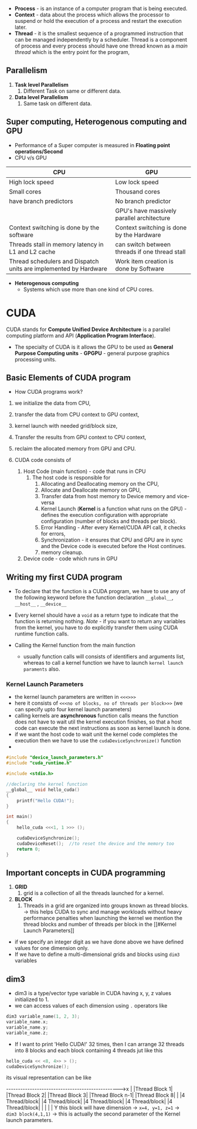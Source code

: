 * **Process** - is an instance of a computer program that is being executed.
* **Context** - data about the process which allows the processor to suspend or hold the execution of a process and restart the execution later.
* **Thread** - it is the smallest sequence of a programmed instruction that can be managed independently by a scheduler. Thread is a component of process and every process should have one thread known as a *main thread* which is the entry point for the program,

## Parallelism
1. **Task level Parallelism**
	1. Different Task on same or different data.
2. **Data level Parallelism**
	1. Same task on different data.

## Super computing, Heterogenous computing and GPU

* Performance of a Super computer is measured in **Floating point operations/Second**
* CPU v/s GPU

| CPU                                                              | GPU                                            |
| ---------------------------------------------------------------- | ---------------------------------------------- |
| High lock speed                                                  | Low lock speed                                 |
| Small cores                                                      | Thousand cores                                 |
| have branch predictors                                           | No branch predictor                            |
|                                                                  | GPU's have massively parallel architecture     |
| Context switching is done by the software                        | Context switching is done by the Hardware      |
| Threads stall in memory latency in L1 and L2 cache               | can switch between threads if one thread stall |
| Thread schedulers and Dispatch units are implemented by Hardware | Work item creation is done by Software         |
* **Heterogenous computing**
	* Systems which use more than one kind of CPU cores.


# CUDA
CUDA stands for **Compute Unified Device Architecture** is a parallel computing platform and API (**Application Program Interface**).
* The specialty of CUDA is it allows the GPU to be used as **General Purpose Computing units** - **GPGPU** - general purpose graphics processing units.


## Basic Elements of CUDA program
* How CUDA programs work?
1. we initialize the data from CPU,
2. transfer the data from CPU context to GPU context,
3. kernel launch with needed grid/block size,
4. Transfer the results from GPU context to CPU context,
5. reclaim the allocated memory from GPU and CPU.


1. CUDA code consists of 
	1. Host Code (main function) - code that runs in CPU
		1. The host code is responsible for
			1. Allocating and Deallocating memory on the CPU,
			2. Allocate and Deallocate memory on GPU,
			3. Transfer data from host memory to Device memory and vice-versa
			4. Kernel Launch (**Kernel** is a function what runs on the GPU) - defines the execution configuration with appropriate configuration (number of blocks and threads per block).
			5. Error Handling - After every Kernel/CUDA API call, it checks for errors,
			6. Synchronization - it ensures that CPU and GPU are in sync and the Device code is executed before the Host continues. 
			7. memory cleanup.
	2. Device code - code which runs in GPU

## Writing my first CUDA program
* To declare that the function is a CUDA program, we have to use any of the following keyword before the function declaration `__global__`, `__host__` , `__device__`  
* Every kernel should have a `void` as a return type to indicate that the function is returning nothing. *Note* - if you want to return any variables from the kernel, you have to do explicitly transfer them using CUDA runtime function calls.

* Calling the Kernel function from the main function
	* usually function calls will consists of identifiers and arguments list, whereas to call a kernel function we have to launch `kernel launch paraments` also.

### Kernel Launch Parameters
* the kernel launch parameters are written in `<<<>>>`
* here it consists of `<<<no of blocks, no of threads per block>>>` (we can specify upto four kernel launch parameters)
* calling kernels are **asynchronous** function calls means the function does not have to wait util the kernel execution finishes, so that a host code can execute the next instructions as soon as kernel launch is done.
* if we want the host code to wait unit the kernel code completes the execution then we have to use the `cudaDeviceSynchronize()` function
* 
```cpp
#include "device_launch_parameters.h"
#include "cuda_runtime.h"

#include <stdio.h>

//declaring the kernel function
__global__ void hello_cuda()
{
    printf("Hello CUDA!");
}

int main()
{
    hello_cuda <<<1, 1 >>> ();

    cudaDeviceSynchronize();
    cudaDeviceReset();  //to reset the device and the memory too
    return 0;
}
```
## Important concepts in CUDA programming
1. **GRID**
	1. grid is a collection of all the threads launched for a kernel.
2. **BLOCK**
	1. Threads in a grid are organized into groups known as thread blocks. -> this helps CUDA to sync and manage workloads without heavy performance penalties
when launching the kernel we mention the thread blocks and number of threads per block in the [[#Kernel Launch Parameters]]
* if we specify an integer digit as we have done above we have defined values for one dimension only.
* If we have to define a multi-dimensional grids and blocks using `dim3` variables


## dim3
* dim3 is a type/vector type variable in CUDA having x, y, z values initialized to 1.
* we can access values of each dimension using `.` operators like
```cpp
dim3 variable_name(1, 2, 3);
variable_name.x;
variable_name.y;
variable_name.z;
```

* If I want to print 'Hello CUDA!' 32 times, then I can arrange 32 threads into 8 blocks and each block containing 4 threads jut like this 
```cpp
hello_cuda << <8, 4>> > ();
cudaDeviceSynchronize();
```
its visual representation can be like

------------------------------------------------>x
| |Thread Block 1|      |Thread Block 2|      |Thread Block 3|      |Thread Block n-1|      |Thread Block 8|
| |4 Thread/block|     |4 Thread/block|      |4 Thread/block|      |4 Thread/block|         |4 Thread/block|
|
|
|
|
Y
this block will have dimension -> `x=4, y=1, z=1` -> `dim3 block(4,1,1)` -> this is actually the second parameter of the Kernel launch parameters.
